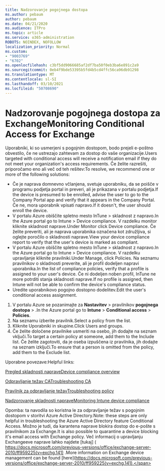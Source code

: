 ```yaml
---
title: Nadzorovanje pogojnega dostopa
ms.author: pebaum
author: pebaum
ms.date: 04/21/2020
ms.audience: ITPro
ms.topic: article
ms.service: o365-administration
ROBOTS: NOINDEX, NOFOLLOW
localization_priority: Normal
ms.custom:
- "9003769"
- "6702"
ms.openlocfilehash: c3bf5dd9066685af2df7ba50f0eb3ba6e891c2a9
ms.sourcegitcommit: 0eb4f9bde53395b5fd4b5cd4ffc56ca96db91298
ms.translationtype: MT
ms.contentlocale: sl-SI
ms.lasthandoff: 03/10/2021
ms.locfileid: "50708690"
---
```

# <a name="monitoring-conditional-access-for-exchange"></a><span data-ttu-id="7e4ee-102">Nadzorovanje pogojnega dostopa za Exchange</span><span class="sxs-lookup"><span data-stu-id="7e4ee-102">Monitoring Conditional Access for Exchange</span></span>

<span data-ttu-id="7e4ee-103">Uporabniki, ki so usmerjeni s pogojnim dostopom, bodo prejeli e-poštno obvestilo, če ne ustrezajo zahtevam za dostop do vaše organizacije.</span><span class="sxs-lookup"><span data-stu-id="7e4ee-103">Users targeted with conditional access will receive a notification email if they do not meet your organization's access requirements.</span></span> <span data-ttu-id="7e4ee-104">Če želite razrešiti, priporočamo eno ali več od teh rešitev:</span><span class="sxs-lookup"><span data-stu-id="7e4ee-104">To resolve, we recommend one or more of the following solutions:</span></span>

- <span data-ttu-id="7e4ee-105">Če je naprava domnevno včlanjena, svetuje uporabniku, da se poišče v programu podjetja portal in preveri, ali je prikazana v portalu podjetja.</span><span class="sxs-lookup"><span data-stu-id="7e4ee-105">If the device is presumed to be enrolled, advise the user to go to the Company Portal app and verify that it appears in the Company Portal.</span></span> <span data-ttu-id="7e4ee-106">Če ne, mora uporabnik vpisati napravo.</span><span class="sxs-lookup"><span data-stu-id="7e4ee-106">If it doesn't, the user should enroll the device.</span></span>
- <span data-ttu-id="7e4ee-107">V portalu Azure obiščite spletno mesto InTune > skladnost z napravo.</span><span class="sxs-lookup"><span data-stu-id="7e4ee-107">In the Azure portal go to Intune > Device compliance.</span></span> <span data-ttu-id="7e4ee-108">V razdelku monitor kliknite skladnost naprave.</span><span class="sxs-lookup"><span data-stu-id="7e4ee-108">Under Monitor click Device compliance.</span></span> <span data-ttu-id="7e4ee-109">Če želite preveriti, ali je naprava uporabnika označena kot združljiva, si oglejte poročilo o skladnosti naprave.</span><span class="sxs-lookup"><span data-stu-id="7e4ee-109">View your device compliance report to verify that the user's device is marked as compliant.</span></span>
- <span data-ttu-id="7e4ee-110">V portalu Azure obiščite spletno mesto InTune > skladnost z napravo.</span><span class="sxs-lookup"><span data-stu-id="7e4ee-110">In the Azure portal go to Intune > Device compliance.</span></span> <span data-ttu-id="7e4ee-111">V razdelku upravljanje kliknite pravilniki.</span><span class="sxs-lookup"><span data-stu-id="7e4ee-111">Under Manage, click Policies.</span></span> <span data-ttu-id="7e4ee-112">Na seznamu pravilnikov o skladnosti preverite, ali je profil dodeljen napravi uporabnika.</span><span class="sxs-lookup"><span data-stu-id="7e4ee-112">In the list of compliance policies, verify that a profile is assigned to your user's device.</span></span> <span data-ttu-id="7e4ee-113">Če ni dodeljen noben profil, InTune ne more potrditi stanja skladnosti naprave.</span><span class="sxs-lookup"><span data-stu-id="7e4ee-113">If no profile is assigned, then Intune will not be able to confirm the device's compliance status.</span></span>
- <span data-ttu-id="7e4ee-114">Uredite uporabnikovo pogojno dostopno dodelitev.</span><span class="sxs-lookup"><span data-stu-id="7e4ee-114">Edit the user's conditional access assignment.</span></span>

1. <span data-ttu-id="7e4ee-115">V portalu Azure se pozanimajte za **Nastavitev**  >  pravilnikov **pogojnega dostopa**  >  .</span><span class="sxs-lookup"><span data-stu-id="7e4ee-115">In the Azure portal go to **Intune** > **Conditional access** > **Policies**.</span></span>
2. <span data-ttu-id="7e4ee-116">Na seznamu izberite pravilnik.</span><span class="sxs-lookup"><span data-stu-id="7e4ee-116">Select a policy from the list.</span></span>
3. <span data-ttu-id="7e4ee-117">Kliknite Uporabniki in skupine.</span><span class="sxs-lookup"><span data-stu-id="7e4ee-117">Click Users and groups.</span></span>
4. <span data-ttu-id="7e4ee-118">Če želite določene pravilnike usmeriti na osebo, jih dodajte na seznam vključi.</span><span class="sxs-lookup"><span data-stu-id="7e4ee-118">To target a certain policy at someone, add them to the Include list.</span></span> <span data-ttu-id="7e4ee-119">Če želite zagotoviti, da je oseba izpuščena iz pravilnika, jih dodajte na seznam izključi.</span><span class="sxs-lookup"><span data-stu-id="7e4ee-119">To ensure that a person is omitted from the policy, add them to the Exclude list.</span></span>

<span data-ttu-id="7e4ee-120">Uporabne povezave:</span><span class="sxs-lookup"><span data-stu-id="7e4ee-120">Helpful links:</span></span>

[<span data-ttu-id="7e4ee-121">Pregled skladnosti naprave</span><span class="sxs-lookup"><span data-stu-id="7e4ee-121">Device compliance overview</span></span>](https://docs.microsoft.com/intune/device-compliance-get-started)

[<span data-ttu-id="7e4ee-122">Odpravljanje težav CA</span><span class="sxs-lookup"><span data-stu-id="7e4ee-122">Troubleshooting CA</span></span>](https://docs.microsoft.com/intune/troubleshoot-conditional-access)

[<span data-ttu-id="7e4ee-123">Pravilnik za odpravljanje težav</span><span class="sxs-lookup"><span data-stu-id="7e4ee-123">Troubleshooting policy</span></span>](https://docs.microsoft.com/troubleshoot/mem/intune/troubleshoot-policies-in-microsoft-intune)

[<span data-ttu-id="7e4ee-124">Nadzorovanje skladnosti naprave</span><span class="sxs-lookup"><span data-stu-id="7e4ee-124">Monitoring Intune device compliance</span></span>](https://docs.microsoft.com/intune/compliance-policy-monitor)

<span data-ttu-id="7e4ee-125">Opomba: ta navodila so koristna le za odpravljanje težav s pogojnim dostopom v storitvi Azure Active Directory.</span><span class="sxs-lookup"><span data-stu-id="7e4ee-125">Note: these steps are only helpful in troubleshooting the Azure Active Directory feature Conditional Access.</span></span> <span data-ttu-id="7e4ee-126">Možno je tudi, da karantena naprave blokira dostop do e-pošte s pravilnikom za Exchange.</span><span class="sxs-lookup"><span data-stu-id="7e4ee-126">It is also possible to quarantine a device blocking it's email access with Exchange policy.</span></span> <span data-ttu-id="7e4ee-127">Več informacij o upravljanju Exchangeeve naprave lahko najdete [tukaj] ( https://docs.microsoft.com/previous-versions/office/exchange-server-2010/ff959225(v=exchg.141) .</span><span class="sxs-lookup"><span data-stu-id="7e4ee-127">More information on Exchange device management can be found [here](https://docs.microsoft.com/previous-versions/office/exchange-server-2010/ff959225(v=exchg.141).</span></span>
